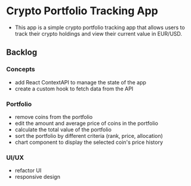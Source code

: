 # Crypto Portfolio Tracking App

- This app is a simple crypto portfolio tracking app that allows users to track their crypto holdings and view their current value in EUR/USD.

## Backlog

### Concepts

- add React ContextAPI to manage the state of the app
- create a custom hook to fetch data from the API

### Portfolio

- remove coins from the portfolio
- edit the amount and average price of coins in the portfolio
- calculate the total value of the portfolio
- sort the portfolio by different criteria (rank, price, allocation)
- chart component to display the selected coin's price history

### UI/UX

- refactor UI
- responsive design
